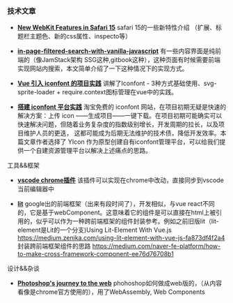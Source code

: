 ### 技术文章

+ **[New WebKit Features in Safari 15](https://webkit.org/blog/11989/new-webkit-features-in-safari-15/?utm_source=CSS-Weekly&utm_campaign=Issue-479&utm_medium=web)**
safari 15的一些新特性介绍 （扩展、标题栏主题色、新的css属性、inspecto等）

+ **[in-page-filtered-search-with-vanilla-javascript](https://css-tricks.com/in-page-filtered-search-with-vanilla-javascript/)**
有一些内容界面是纯前端的（像JamStack架构 SSG这种,gitbook这种），这种页面有时候需要前端实现网站内搜索，本文简单介绍了一下这种情况下的实现方式。

+ **[Vue 引入 iconfont 的项目实践](https://cdmana.com/2021/09/20210906134900917f.html)**
讲解了Iconfont - 3种方式基础使用、svg-sprite-loader + require.context图标管理在vue中的实践。

+ **[搭建 iconfont 平台实践](https://jishuin.proginn.com/p/763bfbd5fc0d)**
淘宝免费的 iconfont 网站，在项目初期无疑是快速的解决方案：上传 icon ——生成项目——一键下载。在项目初期可能确实可以快速解决问题，但随着业务复杂度的指数级别增长，开发周期的拉长，以及项目维护人员的更迭， 这都可能成为后期无法维护的技术债，降低开发效率。本篇文章作者选择了 YIcon 作为原型创建自有iconfont管理平台，可以给我们提供一个自建资源管理平台以解决上述痛点的思路。

工具&&框架
+ **[vscode chrome插件](https://christianheilmann.com/2021/10/12/what-if-you-could-use-visual-studio-code-as-the-editor-of-in-browser-developer-tools/)**
该插件可以实现在chrome中改动，直接同步到vscode当前编辑器中

+ **[lit](https://lit.dev/docs/)**
google出的前端框架（出来有段时间了），开发相似，与vue react不同的，它是基于webComponent。这意味着它的组件是可以直接在html上被引用的，似乎可以作为一种跨前端框架的组件封装参考。例如之前旧版lit（lit-element是Lit的一个分支)Using Lit-Element With Vue.js https://medium.zenika.com/using-lit-element-with-vue-js-fa873df4f2a4 封装跨前端框架组件的思路 https://medium.com/naver-fe-platform/how-to-make-cross-framework-component-ee76d76708b1

设计&&杂谈
+ **[Photoshop's journey to the web](https://web.dev/ps-on-the-web/?utm_source=CSS-Weekly&utm_campaign=Issue-479&utm_medium=web)**
phohoshop如何做成web版的，（从内容看像是chrome官方使用的），用了WebAssembly, Web Components

